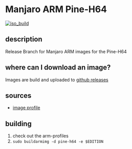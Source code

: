 # Manjaro ARM Pine-H64
[![iso_build](https://github.com/manjaro-arm/pine-h64-images/workflows/image_build_all/badge.svg)](https://github.com/manjaro-arm/pine-h64-images/actions)

## description

Release Branch for Manjaro ARM images for the Pine-H64

## where can I download an image?

Images are build and uploaded to [github releases](https://github.com/manjaro-arm/pine-h64-images/releases)

## sources

- [image profile](https://github.com/manjaro-pinephone/arm-profiles)

## building

1. check out the arm-profiles
2. `sudo buildarmimg -d pine-h64 -e $EDITION`
